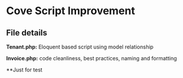 # Cove Script Improvement


## File details

**Tenant.php:** Eloquent based script using model relationship

**Invoice.php:** code cleanliness, best practices, naming and formatting

**Just for test
